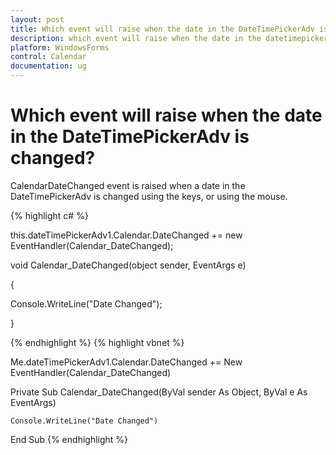 ```yaml
---
layout: post
title: Which event will raise when the date in the DateTimePickerAdv is changed? | WindowsForms | Syncfusion
description: which event will raise when the date in the datetimepickeradv is changed?
platform: WindowsForms
control: Calendar
documentation: ug
---
```

# Which event will raise when the date in the DateTimePickerAdv is changed?

CalendarDateChanged event is raised when a date in the DateTimePickerAdv is changed using the keys, or using the mouse.



{% highlight c#  %}

this.dateTimePickerAdv1.Calendar.DateChanged += new EventHandler(Calendar_DateChanged);



void Calendar_DateChanged(object sender, EventArgs e)

{

Console.WriteLine("Date Changed");

}





{% endhighlight   %}
{% highlight vbnet  %}

Me.dateTimePickerAdv1.Calendar.DateChanged += New EventHandler(Calendar_DateChanged)



Private Sub Calendar_DateChanged(ByVal sender As Object, ByVal e As EventArgs)

    Console.WriteLine("Date Changed")

End Sub
{% endhighlight  %}